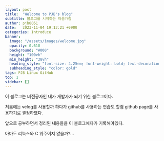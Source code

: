 ```yaml
---
layout: post
title:  "Welcome to PJB's blog"
subtitle: 블로그를 시작하는 마음가짐
author: pjb8051
date:   2023-11-04 19:13:21 +0900
categories: Introduce 
banner:
  image: "/assets/images/welcome.jpg"
  opacity: 0.618
  background: "#000"
  height: "100vh"
  min_height: "38vh"
  heading_style: "font-size: 4.25em; font-weight: bold; text-decoration: underline"
  subheading_style: "color: gold"
tags: PJB Linux GitHub
top: 1
sidebar: []
---
```

이 블로그는 비전공자인 내가 개발자가 되기 위한 블로그이다.

처음에는 velog를 사용할까 하다가 github를 사용하는 연습도 할겸 github page를 사용하기로 결정하였다.

앞으로 공부하면서 정리된 내용들을 이 블로그에다가 기록해야겠다.

아마도 리눅스와 C 위주이지 않을까?...